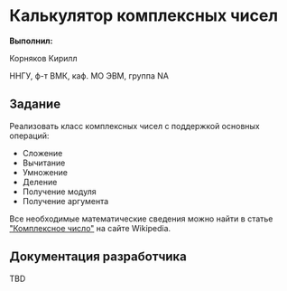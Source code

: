 # Калькулятор комплексных чисел

**Выполнил:**

Корняков Кирилл

ННГУ, ф-т ВМК, каф. МО ЭВМ, группа NA

## Задание

Реализовать класс комплексных чисел с поддержкой основных операций:

 - Сложение
 - Вычитание
 - Умножение
 - Деление
 - Получение модуля
 - Получение аргумента

Все необходимые математические сведения можно найти в статье
["Комплексное число"](ComplexNumber) на сайте Wikipedia.

## Документация разработчика

TBD

<!--
  - TODO: Click btnCalc on Enter
  - TODO: add some periodic notifications from Model
-->

[ComplexNumber]: <http://ru.wikipedia.org/wiki/Комплексное_число>
